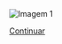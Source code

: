 <!-- Primeira imagem -->
<img src="https://drive.google.com/uc?id=1reJXxYdZVzD0ULdI3IHApuf5-Ylz3xky" alt="Imagem 1">

<br>

<!-- Botão para segunda imagem -->
<a href="segunda-pagina.html" class="btn">Continuar</a>
